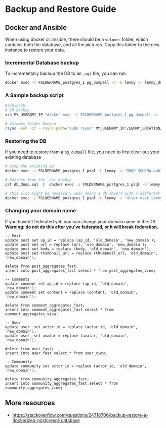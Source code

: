 # Backup and Restore Guide

## Docker and Ansible

When using docker or ansible, there should be a `volumes` folder, which contains both the database, and all the pictures. Copy this folder to the new instance to restore your data.

### Incremental Database backup

To incrementally backup the DB to an `.sql` file, you can run: 

```bash
docker exec -t FOLDERNAME_postgres_1 pg_dumpall -c -U lemmy >  lemmy_dump_`date +%Y-%m-%d"_"%H_%M_%S`.sql
```
### A Sample backup script

```bash
#!/bin/sh
# DB Backup
ssh MY_USER@MY_IP "docker exec -t FOLDERNAME_postgres_1 pg_dumpall -c -U lemmy" >  ~/BACKUP_LOCATION/INSTANCE_NAME_dump_`date +%Y-%m-%d"_"%H_%M_%S`.sql

# Volumes folder Backup
rsync -avP -zz --rsync-path="sudo rsync" MY_USER@MY_IP:/LEMMY_LOCATION/volumes ~/BACKUP_LOCATION/FOLDERNAME
```

### Restoring the DB

If you need to restore from a `pg_dumpall` file, you need to first clear out your existing database

```bash
# Drop the existing DB
docker exec -i FOLDERNAME_postgres_1 psql -U lemmy -c "DROP SCHEMA public CASCADE; CREATE SCHEMA public;"

# Restore from the .sql backup
cat db_dump.sql  |  docker exec -i FOLDERNAME_postgres_1 psql -U lemmy # restores the db

# This also might be necessary when doing a db import with a different password.
docker exec -i FOLDERNAME_postgres_1 psql -U lemmy -c "alter user lemmy with password 'bleh'"
```

### Changing your domain name

If you haven't federated yet, you can change your domain name in the DB. **Warning: do not do this after you've federated, or it will break federation.**

```
-- Post
update post set ap_id = replace (ap_id, 'old_domain', 'new_domain');
update post set url = replace (url, 'old_domain', 'new_domain');
update post set body = replace (body, 'old_domain', 'new_domain');
update post set thumbnail_url = replace (thumbnail_url, 'old_domain', 'new_domain');

delete from post_aggregates_fast;
insert into post_aggregates_fast select * from post_aggregates_view;

-- Comments
update comment set ap_id = replace (ap_id, 'old_domain', 'new_domain');
update comment set content = replace (content, 'old_domain', 'new_domain');

delete from comment_aggregates_fast;
insert into comment_aggregates_fast select * from comment_aggregates_view;

-- User
update user_ set actor_id = replace (actor_id, 'old_domain', 'new_domain');
update user_ set avatar = replace (avatar, 'old_domain', 'new_domain');

delete from user_fast;
insert into user_fast select * from user_view;

-- Community
update community set actor_id = replace (actor_id, 'old_domain', 'new_domain');

delete from community_aggregates_fast;
insert into community_aggregates_fast select * from community_aggregates_view;
```

## More resources

- https://stackoverflow.com/questions/24718706/backup-restore-a-dockerized-postgresql-database


